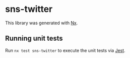 # sns-twitter

This library was generated with [Nx](https://nx.dev).

## Running unit tests

Run `nx test sns-twitter` to execute the unit tests via [Jest](https://jestjs.io).
